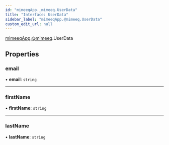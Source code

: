 ```yaml
---
id: "mimeeqApp._mimeeq.UserData"
title: "Interface: UserData"
sidebar_label: "mimeeqApp.@mimeeq.UserData"
custom_edit_url: null
---
```


[mimeeqApp](../modules/mimeeqApp.md).[@mimeeq](../namespaces/mimeeqApp._mimeeq.md).UserData

## Properties

### email

• **email**: `string`

___

### firstName

• **firstName**: `string`

___

### lastName

• **lastName**: `string`
